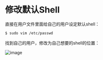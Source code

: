 # 修改默认Shell

直接在用户文件里面给自己的用户设定默认shell：
```sh
$ sudo vim /etc/passwd
```

找到自己的用户，修改为自己想要的shell的位置：

![image](https://user-images.githubusercontent.com/14041622/43676774-1182179e-982a-11e8-8321-912c09bd4084.png)

